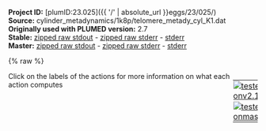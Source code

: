 **Project ID:** [plumID:23.025]({{ '/' | absolute_url }}eggs/23/025/)  
**Source:** cylinder_metadynamics/1k8p/telomere_metady_cyl_K1.dat  
**Originally used with PLUMED version:** 2.7  
**Stable:** [zipped raw stdout](telomere_metady_cyl_K1.dat.plumed.stdout.txt.zip) - [zipped raw stderr](telomere_metady_cyl_K1.dat.plumed.stderr.txt.zip) - [stderr](telomere_metady_cyl_K1.dat.plumed.stderr)  
**Master:** [zipped raw stdout](telomere_metady_cyl_K1.dat.plumed_master.stdout.txt.zip) - [zipped raw stderr](telomere_metady_cyl_K1.dat.plumed_master.stderr.txt.zip) - [stderr](telomere_metady_cyl_K1.dat.plumed_master.stderr)  

{% raw %}
<div style="width: 100%; float:left">
<div style="width: 90%; float:left" id="value_details_data/cylinder_metadynamics/1k8p/telomere_metady_cyl_K1.dat"> Click on the labels of the actions for more information on what each action computes </div>
<div style="width: 10%; float:left"><table><tr><td style="padding:1px"><a href="telomere_metady_cyl_K1.dat.plumed.stderr"><img src="https://img.shields.io/badge/v2.10-passing-green.svg" alt="tested onv2.10" /></a></td></tr><tr><td style="padding:1px"><a href="telomere_metady_cyl_K1.dat.plumed_master.stderr"><img src="https://img.shields.io/badge/master-passing-green.svg" alt="tested onmaster" /></a></td></tr></table></div></div>
<pre style="width=97%;">
<span class="plumedtooltip" style="color:green">UNITS<span class="right">This command sets the internal units for the code. <a href="https://www.plumed.org/doc-master/user-doc/html/_u_n_i_t_s.html" style="color:green">More details</a><i></i></span></span> <span class="plumedtooltip">LENGTH<span class="right">the units of lengths<i></i></span></span>=A <span style="color:blue" class="comment"># modify the default length unit (nm) to Angstrom</span>
<br/><span style="display:none;" id="data/cylinder_metadynamics/1k8p/telomere_metady_cyl_K1.dat">The UNITS action with label <b></b> calculates something</span><span class="plumedtooltip" style="color:green">WHOLEMOLECULES<span class="right">This action is used to rebuild molecules that can become split by the periodic boundary conditions. <a href="https://www.plumed.org/doc-master/user-doc/html/_w_h_o_l_e_m_o_l_e_c_u_l_e_s.html" style="color:green">More details</a><i></i></span></span> <span class="plumedtooltip">ENTITY0<span class="right">the atoms that make up a molecule that you wish to align<i></i></span></span>=1-1452,38456     <span style="color:blue" class="comment"># atoms of receptor and ligand</span>
<span class="plumedtooltip" style="color:green">FIT_TO_TEMPLATE<span class="right">This action is used to align a molecule to a template. <a href="https://www.plumed.org/doc-master/user-doc/html/_f_i_t__t_o__t_e_m_p_l_a_t_e.html" style="color:green">More details</a><i></i></span></span> <span class="plumedtooltip">REFERENCE<span class="right">a file in pdb format containing the reference structure and the atoms involved in the CV<i></i></span></span>=1k8p_tetradcore.pdb <span class="plumedtooltip">TYPE<span class="right"> the manner in which RMSD alignment is performed<i></i></span></span>=OPTIMAL <span style="color:blue" class="comment"># pdb with reference atoms to fit</span>

<br/><span style="color:blue" class="comment">#######################################3</span>
<span style="color:blue" class="comment"># Defining groups and binding site</span>
<b name="data/cylinder_metadynamics/1k8p/telomere_metady_cyl_K1.datKlig" onclick='showPath("data/cylinder_metadynamics/1k8p/telomere_metady_cyl_K1.dat","data/cylinder_metadynamics/1k8p/telomere_metady_cyl_K1.datKlig","data/cylinder_metadynamics/1k8p/telomere_metady_cyl_K1.datKlig","violet")'>Klig</b><span style="display:none;" id="data/cylinder_metadynamics/1k8p/telomere_metady_cyl_K1.datKlig">The GROUP action with label <b>Klig</b> calculates the following quantities:<table  align="center" frame="void" width="95%" cellpadding="5%"><tr><td width="5%"><b> Quantity </b>  </td><td width="5%"><b> Type </b>  </td><td><b> Description </b> </td></tr><tr><td width="5%">Klig</td><td width="5%"><font color="violet">atoms</font></td><td>indices of atoms specified in GROUP</td></tr></table></span>: <span class="plumedtooltip" style="color:green">GROUP<span class="right">Define a group of atoms so that a particular list of atoms can be referenced with a single label in definitions of CVs or virtual atoms. <a href="https://www.plumed.org/doc-master/user-doc/html/_g_r_o_u_p.html" style="color:green">More details</a><i></i></span></span> <span class="plumedtooltip">ATOMS<span class="right">the numerical indexes for the set of atoms in the group<i></i></span></span>=38456    <span style="color:blue" class="comment"># K bulk ion that will serve as ligand</span>
<b name="data/cylinder_metadynamics/1k8p/telomere_metady_cyl_K1.datK1" onclick='showPath("data/cylinder_metadynamics/1k8p/telomere_metady_cyl_K1.dat","data/cylinder_metadynamics/1k8p/telomere_metady_cyl_K1.datK1","data/cylinder_metadynamics/1k8p/telomere_metady_cyl_K1.datK1","violet")'>K1</b><span style="display:none;" id="data/cylinder_metadynamics/1k8p/telomere_metady_cyl_K1.datK1">The GROUP action with label <b>K1</b> calculates the following quantities:<table  align="center" frame="void" width="95%" cellpadding="5%"><tr><td width="5%"><b> Quantity </b>  </td><td width="5%"><b> Type </b>  </td><td><b> Description </b> </td></tr><tr><td width="5%">K1</td><td width="5%"><font color="violet">atoms</font></td><td>indices of atoms specified in GROUP</td></tr></table></span>: <span class="plumedtooltip" style="color:green">GROUP<span class="right">Define a group of atoms so that a particular list of atoms can be referenced with a single label in definitions of CVs or virtual atoms. <a href="https://www.plumed.org/doc-master/user-doc/html/_g_r_o_u_p.html" style="color:green">More details</a><i></i></span></span> <span class="plumedtooltip">ATOMS<span class="right">the numerical indexes for the set of atoms in the group<i></i></span></span>=1453       <span style="color:blue" class="comment"># K1 ion that will serve as binding site reference</span>
<b name="data/cylinder_metadynamics/1k8p/telomere_metady_cyl_K1.datK2" onclick='showPath("data/cylinder_metadynamics/1k8p/telomere_metady_cyl_K1.dat","data/cylinder_metadynamics/1k8p/telomere_metady_cyl_K1.datK2","data/cylinder_metadynamics/1k8p/telomere_metady_cyl_K1.datK2","violet")'>K2</b><span style="display:none;" id="data/cylinder_metadynamics/1k8p/telomere_metady_cyl_K1.datK2">The GROUP action with label <b>K2</b> calculates the following quantities:<table  align="center" frame="void" width="95%" cellpadding="5%"><tr><td width="5%"><b> Quantity </b>  </td><td width="5%"><b> Type </b>  </td><td><b> Description </b> </td></tr><tr><td width="5%">K2</td><td width="5%"><font color="violet">atoms</font></td><td>indices of atoms specified in GROUP</td></tr></table></span>: <span class="plumedtooltip" style="color:green">GROUP<span class="right">Define a group of atoms so that a particular list of atoms can be referenced with a single label in definitions of CVs or virtual atoms. <a href="https://www.plumed.org/doc-master/user-doc/html/_g_r_o_u_p.html" style="color:green">More details</a><i></i></span></span> <span class="plumedtooltip">ATOMS<span class="right">the numerical indexes for the set of atoms in the group<i></i></span></span>=1455       <span style="color:blue" class="comment"># K2 ion that will serve as binding site reference</span>
<br/><b name="data/cylinder_metadynamics/1k8p/telomere_metady_cyl_K1.dattetrad1" onclick='showPath("data/cylinder_metadynamics/1k8p/telomere_metady_cyl_K1.dat","data/cylinder_metadynamics/1k8p/telomere_metady_cyl_K1.dattetrad1","data/cylinder_metadynamics/1k8p/telomere_metady_cyl_K1.dattetrad1","violet")'>tetrad1</b><span style="display:none;" id="data/cylinder_metadynamics/1k8p/telomere_metady_cyl_K1.dattetrad1">The GROUP action with label <b>tetrad1</b> calculates the following quantities:<table  align="center" frame="void" width="95%" cellpadding="5%"><tr><td width="5%"><b> Quantity </b>  </td><td width="5%"><b> Type </b>  </td><td><b> Description </b> </td></tr><tr><td width="5%">tetrad1</td><td width="5%"><font color="violet">atoms</font></td><td>indices of atoms specified in GROUP</td></tr></table></span>: <span class="plumedtooltip" style="color:green">GROUP<span class="right">Define a group of atoms so that a particular list of atoms can be referenced with a single label in definitions of CVs or virtual atoms. <a href="https://www.plumed.org/doc-master/user-doc/html/_g_r_o_u_p.html" style="color:green">More details</a><i></i></span></span> <span class="plumedtooltip">ATOMS<span class="right">the numerical indexes for the set of atoms in the group<i></i></span></span>=128-155,491-518,854-881,1217-1244    <span style="color:blue" class="comment"># GUA base atoms</span>
<b name="data/cylinder_metadynamics/1k8p/telomere_metady_cyl_K1.dattetrad2" onclick='showPath("data/cylinder_metadynamics/1k8p/telomere_metady_cyl_K1.dat","data/cylinder_metadynamics/1k8p/telomere_metady_cyl_K1.dattetrad2","data/cylinder_metadynamics/1k8p/telomere_metady_cyl_K1.dattetrad2","violet")'>tetrad2</b><span style="display:none;" id="data/cylinder_metadynamics/1k8p/telomere_metady_cyl_K1.dattetrad2">The GROUP action with label <b>tetrad2</b> calculates the following quantities:<table  align="center" frame="void" width="95%" cellpadding="5%"><tr><td width="5%"><b> Quantity </b>  </td><td width="5%"><b> Type </b>  </td><td><b> Description </b> </td></tr><tr><td width="5%">tetrad2</td><td width="5%"><font color="violet">atoms</font></td><td>indices of atoms specified in GROUP</td></tr></table></span>: <span class="plumedtooltip" style="color:green">GROUP<span class="right">Define a group of atoms so that a particular list of atoms can be referenced with a single label in definitions of CVs or virtual atoms. <a href="https://www.plumed.org/doc-master/user-doc/html/_g_r_o_u_p.html" style="color:green">More details</a><i></i></span></span> <span class="plumedtooltip">ATOMS<span class="right">the numerical indexes for the set of atoms in the group<i></i></span></span>=190-217,553-580,916-943,1279-1306    <span style="color:blue" class="comment"># GUA base atoms</span>
<b name="data/cylinder_metadynamics/1k8p/telomere_metady_cyl_K1.dattetrad3" onclick='showPath("data/cylinder_metadynamics/1k8p/telomere_metady_cyl_K1.dat","data/cylinder_metadynamics/1k8p/telomere_metady_cyl_K1.dattetrad3","data/cylinder_metadynamics/1k8p/telomere_metady_cyl_K1.dattetrad3","violet")'>tetrad3</b><span style="display:none;" id="data/cylinder_metadynamics/1k8p/telomere_metady_cyl_K1.dattetrad3">The GROUP action with label <b>tetrad3</b> calculates the following quantities:<table  align="center" frame="void" width="95%" cellpadding="5%"><tr><td width="5%"><b> Quantity </b>  </td><td width="5%"><b> Type </b>  </td><td><b> Description </b> </td></tr><tr><td width="5%">tetrad3</td><td width="5%"><font color="violet">atoms</font></td><td>indices of atoms specified in GROUP</td></tr></table></span>: <span class="plumedtooltip" style="color:green">GROUP<span class="right">Define a group of atoms so that a particular list of atoms can be referenced with a single label in definitions of CVs or virtual atoms. <a href="https://www.plumed.org/doc-master/user-doc/html/_g_r_o_u_p.html" style="color:green">More details</a><i></i></span></span> <span class="plumedtooltip">ATOMS<span class="right">the numerical indexes for the set of atoms in the group<i></i></span></span>=252-279,615-642,978-1005,1341-1368   <span style="color:blue" class="comment"># GUA base atoms</span>
<br/><b name="data/cylinder_metadynamics/1k8p/telomere_metady_cyl_K1.datsite1" onclick='showPath("data/cylinder_metadynamics/1k8p/telomere_metady_cyl_K1.dat","data/cylinder_metadynamics/1k8p/telomere_metady_cyl_K1.datsite1","data/cylinder_metadynamics/1k8p/telomere_metady_cyl_K1.datsite1","violet")'>site1</b><span style="display:none;" id="data/cylinder_metadynamics/1k8p/telomere_metady_cyl_K1.datsite1">The COM action with label <b>site1</b> calculates the following quantities:<table  align="center" frame="void" width="95%" cellpadding="5%"><tr><td width="5%"><b> Quantity </b>  </td><td width="5%"><b> Type </b>  </td><td><b> Description </b> </td></tr><tr><td width="5%">site1</td><td width="5%"><font color="violet">atoms</font></td><td>virtual atom calculated by COM action</td></tr></table></span>: <span class="plumedtooltip" style="color:green">COM<span class="right">Calculate the center of mass for a group of atoms. <a href="https://www.plumed.org/doc-master/user-doc/html/_c_o_m.html" style="color:green">More details</a><i></i></span></span> <span class="plumedtooltip">ATOMS<span class="right">the list of atoms which are involved the virtual atom's definition<i></i></span></span>=<b name="data/cylinder_metadynamics/1k8p/telomere_metady_cyl_K1.dattetrad3">tetrad3</b>,<b name="data/cylinder_metadynamics/1k8p/telomere_metady_cyl_K1.dattetrad2">tetrad2</b>        <span style="color:blue" class="comment"># region of K1 ion that will serve as binding site reference</span>
<b name="data/cylinder_metadynamics/1k8p/telomere_metady_cyl_K1.datsite2" onclick='showPath("data/cylinder_metadynamics/1k8p/telomere_metady_cyl_K1.dat","data/cylinder_metadynamics/1k8p/telomere_metady_cyl_K1.datsite2","data/cylinder_metadynamics/1k8p/telomere_metady_cyl_K1.datsite2","violet")'>site2</b><span style="display:none;" id="data/cylinder_metadynamics/1k8p/telomere_metady_cyl_K1.datsite2">The COM action with label <b>site2</b> calculates the following quantities:<table  align="center" frame="void" width="95%" cellpadding="5%"><tr><td width="5%"><b> Quantity </b>  </td><td width="5%"><b> Type </b>  </td><td><b> Description </b> </td></tr><tr><td width="5%">site2</td><td width="5%"><font color="violet">atoms</font></td><td>virtual atom calculated by COM action</td></tr></table></span>: <span class="plumedtooltip" style="color:green">COM<span class="right">Calculate the center of mass for a group of atoms. <a href="https://www.plumed.org/doc-master/user-doc/html/_c_o_m.html" style="color:green">More details</a><i></i></span></span> <span class="plumedtooltip">ATOMS<span class="right">the list of atoms which are involved the virtual atom's definition<i></i></span></span>=<b name="data/cylinder_metadynamics/1k8p/telomere_metady_cyl_K1.dattetrad1">tetrad1</b>,<b name="data/cylinder_metadynamics/1k8p/telomere_metady_cyl_K1.dattetrad2">tetrad2</b>        <span style="color:blue" class="comment"># region of K2 ion that will serve as binding site reference</span>
<br/><b name="data/cylinder_metadynamics/1k8p/telomere_metady_cyl_K1.datKBULK" onclick='showPath("data/cylinder_metadynamics/1k8p/telomere_metady_cyl_K1.dat","data/cylinder_metadynamics/1k8p/telomere_metady_cyl_K1.datKBULK","data/cylinder_metadynamics/1k8p/telomere_metady_cyl_K1.datKBULK","violet")'>KBULK</b><span style="display:none;" id="data/cylinder_metadynamics/1k8p/telomere_metady_cyl_K1.datKBULK">The GROUP action with label <b>KBULK</b> calculates the following quantities:<table  align="center" frame="void" width="95%" cellpadding="5%"><tr><td width="5%"><b> Quantity </b>  </td><td width="5%"><b> Type </b>  </td><td><b> Description </b> </td></tr><tr><td width="5%">KBULK</td><td width="5%"><font color="violet">atoms</font></td><td>indices of atoms specified in GROUP</td></tr></table></span>: <span class="plumedtooltip" style="color:green">GROUP<span class="right">Define a group of atoms so that a particular list of atoms can be referenced with a single label in definitions of CVs or virtual atoms. <a href="https://www.plumed.org/doc-master/user-doc/html/_g_r_o_u_p.html" style="color:green">More details</a><i></i></span></span> <span class="plumedtooltip">ATOMS<span class="right">the numerical indexes for the set of atoms in the group<i></i></span></span>=38392,38394,38396,38398,38400,38402,38404,38406,38408,38410,38412,38414,38416,38418,38420,38422,38424,38426,38428,38430,38432,38434,38436,38438,38440,38442,38444,38446,38448,38450,38452,38454,38458,38460,38462,38464,38466,38468,38470,38472 <span style="color:blue" class="comment"># not Klig</span>
<br/><b name="data/cylinder_metadynamics/1k8p/telomere_metady_cyl_K1.datcheck_site1" onclick='showPath("data/cylinder_metadynamics/1k8p/telomere_metady_cyl_K1.dat","data/cylinder_metadynamics/1k8p/telomere_metady_cyl_K1.datcheck_site1","data/cylinder_metadynamics/1k8p/telomere_metady_cyl_K1.datcheck_site1","black")'>check_site1</b><span style="display:none;" id="data/cylinder_metadynamics/1k8p/telomere_metady_cyl_K1.datcheck_site1">The DISTANCE action with label <b>check_site1</b> calculates the following quantities:<table  align="center" frame="void" width="95%" cellpadding="5%"><tr><td width="5%"><b> Quantity </b>  </td><td width="5%"><b> Type </b>  </td><td><b> Description </b> </td></tr><tr><td width="5%">check_site1</td><td width="5%"><font color="black">scalar</font></td><td>the DISTANCE between this pair of atoms</td></tr></table></span>: <span class="plumedtooltip" style="color:green">DISTANCE<span class="right">Calculate the distance between a pair of atoms. <a href="https://www.plumed.org/doc-master/user-doc/html/_d_i_s_t_a_n_c_e.html" style="color:green">More details</a><i></i></span></span> <span class="plumedtooltip">ATOMS<span class="right">the pair of atom that we are calculating the distance between<i></i></span></span>=<b name="data/cylinder_metadynamics/1k8p/telomere_metady_cyl_K1.datK1">K1</b>,<b name="data/cylinder_metadynamics/1k8p/telomere_metady_cyl_K1.datsite1">site1</b>
<b name="data/cylinder_metadynamics/1k8p/telomere_metady_cyl_K1.datcheck_site2" onclick='showPath("data/cylinder_metadynamics/1k8p/telomere_metady_cyl_K1.dat","data/cylinder_metadynamics/1k8p/telomere_metady_cyl_K1.datcheck_site2","data/cylinder_metadynamics/1k8p/telomere_metady_cyl_K1.datcheck_site2","black")'>check_site2</b><span style="display:none;" id="data/cylinder_metadynamics/1k8p/telomere_metady_cyl_K1.datcheck_site2">The DISTANCE action with label <b>check_site2</b> calculates the following quantities:<table  align="center" frame="void" width="95%" cellpadding="5%"><tr><td width="5%"><b> Quantity </b>  </td><td width="5%"><b> Type </b>  </td><td><b> Description </b> </td></tr><tr><td width="5%">check_site2</td><td width="5%"><font color="black">scalar</font></td><td>the DISTANCE between this pair of atoms</td></tr></table></span>: <span class="plumedtooltip" style="color:green">DISTANCE<span class="right">Calculate the distance between a pair of atoms. <a href="https://www.plumed.org/doc-master/user-doc/html/_d_i_s_t_a_n_c_e.html" style="color:green">More details</a><i></i></span></span> <span class="plumedtooltip">ATOMS<span class="right">the pair of atom that we are calculating the distance between<i></i></span></span>=<b name="data/cylinder_metadynamics/1k8p/telomere_metady_cyl_K1.datK2">K2</b>,<b name="data/cylinder_metadynamics/1k8p/telomere_metady_cyl_K1.datsite2">site2</b>

<span class="plumedtooltip" style="color:green">WRAPAROUND<span class="right">Rebuild periodic boundary conditions around chosen atoms. <a href="https://www.plumed.org/doc-master/user-doc/html/_w_r_a_p_a_r_o_u_n_d.html" style="color:green">More details</a><i></i></span></span> <span class="plumedtooltip">ATOMS<span class="right">wrapped atoms<i></i></span></span>=<b name="data/cylinder_metadynamics/1k8p/telomere_metady_cyl_K1.datKlig">Klig</b> <span class="plumedtooltip">AROUND<span class="right">reference atoms<i></i></span></span>=<b name="data/cylinder_metadynamics/1k8p/telomere_metady_cyl_K1.dattetrad1">tetrad1</b>,<b name="data/cylinder_metadynamics/1k8p/telomere_metady_cyl_K1.dattetrad2">tetrad2</b>,<b name="data/cylinder_metadynamics/1k8p/telomere_metady_cyl_K1.dattetrad3">tetrad3</b>

<span style="color:blue" class="comment">#######################################</span>
<span style="color:blue" class="comment"># Creating KBULK binding restraints to K1 and K2</span>
<span style="color:blue" class="comment"># to prevent ion binding competition</span>
<br/><span id="data/cylinder_metadynamics/1k8p/telomere_metady_cyl_K1.datmindist1_short"><b name="data/cylinder_metadynamics/1k8p/telomere_metady_cyl_K1.datmindist1" onclick='showPath("data/cylinder_metadynamics/1k8p/telomere_metady_cyl_K1.dat","data/cylinder_metadynamics/1k8p/telomere_metady_cyl_K1.datmindist1","data/cylinder_metadynamics/1k8p/telomere_metady_cyl_K1.datmindist1_shortcut","blue")'>mindist1</b><span style="display:none;" id="data/cylinder_metadynamics/1k8p/telomere_metady_cyl_K1.datmindist1_shortcut">The DISTANCES action with label <b>mindist1</b> calculates the following quantities:<table  align="center" frame="void" width="95%" cellpadding="5%"><tr><td width="5%"><b> Quantity </b>  </td><td width="5%"><b> Type </b>  </td><td><b> Description </b> </td></tr><tr><td width="5%">mindist1</td><td width="5%"><font color="blue">vector</font></td><td>the DISTANCES between the each pair of atoms that were specified</td></tr><tr><td width="5%">mindist1_lowest</td><td width="5%"><font color="black">scalar</font></td><td>the smallest of the colvars</td></tr></table></span>: <span class="plumedtooltip" style="color:green">DISTANCES<span class="right">Calculate the distances between multiple piars of atoms This action is <a class="toggler" href='javascript:;' onclick='toggleDisplay("data/cylinder_metadynamics/1k8p/telomere_metady_cyl_K1.datmindist1");'>a shortcut</a>. <a href="https://www.plumed.org/doc-master/user-doc/html/_d_i_s_t_a_n_c_e_s.html">More details</a><i></i></span></span> <span class="plumedtooltip">GROUPA<span class="right">Calculate the distances between all the atoms in GROUPA and all the atoms in GROUPB<i></i></span></span>=<b name="data/cylinder_metadynamics/1k8p/telomere_metady_cyl_K1.datK1">K1</b> <span class="plumedtooltip">GROUPB<span class="right">Calculate the distances between all the atoms in GROUPA and all the atoms in GROUPB<i></i></span></span>=<b name="data/cylinder_metadynamics/1k8p/telomere_metady_cyl_K1.datKBULK">KBULK</b> <span class="plumedtooltip">LOWEST<span class="right"> this flag allows you to recover the lowest of these variables<i></i></span></span>
</span><span id="data/cylinder_metadynamics/1k8p/telomere_metady_cyl_K1.datmindist1_long" style="display:none;"><span style="color:blue" class="comment"># PLUMED interprets the command:
</span><span class="toggler" style="color:red" onclick='toggleDisplay("data/cylinder_metadynamics/1k8p/telomere_metady_cyl_K1.datmindist1")'># mindist1: DISTANCES GROUPA=K1 GROUPB=KBULK LOWEST</span>
<span style="color:blue" class="comment"># as follows (Click the red comment above to revert to the short version of the input):</span>
<b name="data/cylinder_metadynamics/1k8p/telomere_metady_cyl_K1.datmindist1" onclick='showPath("data/cylinder_metadynamics/1k8p/telomere_metady_cyl_K1.dat","data/cylinder_metadynamics/1k8p/telomere_metady_cyl_K1.datmindist1","data/cylinder_metadynamics/1k8p/telomere_metady_cyl_K1.datmindist1","blue")'>mindist1</b><span style="display:none;" id="data/cylinder_metadynamics/1k8p/telomere_metady_cyl_K1.datmindist1">The DISTANCE action with label <b>mindist1</b> calculates the following quantities:<table  align="center" frame="void" width="95%" cellpadding="5%"><tr><td width="5%"><b> Quantity </b>  </td><td width="5%"><b> Type </b>  </td><td><b> Description </b> </td></tr><tr><td width="5%">mindist1</td><td width="5%"><font color="blue">vector</font></td><td>the DISTANCE for each set of specified atoms</td></tr></table></span>: <span class="plumedtooltip" style="color:green">DISTANCE<span class="right">Calculate the distance between a pair of atoms. <a href="https://www.plumed.org/doc-master/user-doc/html/_d_i_s_t_a_n_c_e.html" style="color:green">More details</a><i></i></span></span> <span class="plumedtooltip">ATOMS1<span class="right">the pair of atom that we are calculating the distance between<i></i></span></span>=1453,38392 <span class="plumedtooltip">ATOMS2<span class="right">the pair of atom that we are calculating the distance between<i></i></span></span>=1453,38394 <span class="plumedtooltip">ATOMS3<span class="right">the pair of atom that we are calculating the distance between<i></i></span></span>=1453,38396 <span class="plumedtooltip">ATOMS4<span class="right">the pair of atom that we are calculating the distance between<i></i></span></span>=1453,38398 <span class="plumedtooltip">ATOMS5<span class="right">the pair of atom that we are calculating the distance between<i></i></span></span>=1453,38400     <span style="color:blue" class="comment"># Action input conctinues with 35 further ATOMSn keywords, </span>
<b name="data/cylinder_metadynamics/1k8p/telomere_metady_cyl_K1.datmindist1_lowest" onclick='showPath("data/cylinder_metadynamics/1k8p/telomere_metady_cyl_K1.dat","data/cylinder_metadynamics/1k8p/telomere_metady_cyl_K1.datmindist1_lowest","data/cylinder_metadynamics/1k8p/telomere_metady_cyl_K1.datmindist1_lowest","black")'>mindist1_lowest</b><span style="display:none;" id="data/cylinder_metadynamics/1k8p/telomere_metady_cyl_K1.datmindist1_lowest">The LOWEST action with label <b>mindist1_lowest</b> calculates the following quantities:<table  align="center" frame="void" width="95%" cellpadding="5%"><tr><td width="5%"><b> Quantity </b>  </td><td width="5%"><b> Type </b>  </td><td><b> Description </b> </td></tr><tr><td width="5%">mindist1_lowest</td><td width="5%"><font color="black">scalar</font></td><td>the smallest element in the input vector if one vector specified.  If multiple vectors of the same size specified the largest elements of these vector computed elementwise.</td></tr></table></span>: <span class="plumedtooltip" style="color:green">LOWEST<span class="right">This function can be used to find the lowest colvar by magnitude in a set. <a href="https://www.plumed.org/doc-master/user-doc/html/_l_o_w_e_s_t.html" style="color:green">More details</a><i></i></span></span> <span class="plumedtooltip">ARG<span class="right">the values input to this function<i></i></span></span>=<b name="data/cylinder_metadynamics/1k8p/telomere_metady_cyl_K1.datmindist1">mindist1</b>
<span style="color:blue"># --- End of included input --- </span></span><b name="data/cylinder_metadynamics/1k8p/telomere_metady_cyl_K1.datrepulsivewall1" onclick='showPath("data/cylinder_metadynamics/1k8p/telomere_metady_cyl_K1.dat","data/cylinder_metadynamics/1k8p/telomere_metady_cyl_K1.datrepulsivewall1","data/cylinder_metadynamics/1k8p/telomere_metady_cyl_K1.datrepulsivewall1","black")'>repulsivewall1</b><span style="display:none;" id="data/cylinder_metadynamics/1k8p/telomere_metady_cyl_K1.datrepulsivewall1">The LOWER_WALLS action with label <b>repulsivewall1</b> calculates the following quantities:<table  align="center" frame="void" width="95%" cellpadding="5%"><tr><td width="5%"><b> Quantity </b>  </td><td width="5%"><b> Type </b>  </td><td><b> Description </b> </td></tr><tr><td width="5%">repulsivewall1.bias</td><td width="5%"><font color="black">scalar</font></td><td>the instantaneous value of the bias potential</td></tr><tr><td width="5%">repulsivewall1.force2</td><td width="5%"><font color="black">scalar</font></td><td>the instantaneous value of the squared force due to this bias potential</td></tr></table></span>: <span class="plumedtooltip" style="color:green">LOWER_WALLS<span class="right">Defines a wall for the value of one or more collective variables, <a href="https://www.plumed.org/doc-master/user-doc/html/_l_o_w_e_r__w_a_l_l_s.html" style="color:green">More details</a><i></i></span></span> <span class="plumedtooltip">ARG<span class="right">the arguments on which the bias is acting<i></i></span></span>=<b name="data/cylinder_metadynamics/1k8p/telomere_metady_cyl_K1.datmindist1">mindist1.lowest</b> <span class="plumedtooltip">AT<span class="right">the positions of the wall<i></i></span></span>=6.0 <span class="plumedtooltip">KAPPA<span class="right">the force constant for the wall<i></i></span></span>=2000.0 <span class="plumedtooltip">EXP<span class="right"> the powers for the walls<i></i></span></span>=2 <span class="plumedtooltip">EPS<span class="right"> the values for s_i in the expression for a wall<i></i></span></span>=1 <span class="plumedtooltip">OFFSET<span class="right"> the offset for the start of the wall<i></i></span></span>=0

<span id="data/cylinder_metadynamics/1k8p/telomere_metady_cyl_K1.datmindist2_short"><b name="data/cylinder_metadynamics/1k8p/telomere_metady_cyl_K1.datmindist2" onclick='showPath("data/cylinder_metadynamics/1k8p/telomere_metady_cyl_K1.dat","data/cylinder_metadynamics/1k8p/telomere_metady_cyl_K1.datmindist2","data/cylinder_metadynamics/1k8p/telomere_metady_cyl_K1.datmindist2_shortcut","blue")'>mindist2</b><span style="display:none;" id="data/cylinder_metadynamics/1k8p/telomere_metady_cyl_K1.datmindist2_shortcut">The DISTANCES action with label <b>mindist2</b> calculates the following quantities:<table  align="center" frame="void" width="95%" cellpadding="5%"><tr><td width="5%"><b> Quantity </b>  </td><td width="5%"><b> Type </b>  </td><td><b> Description </b> </td></tr><tr><td width="5%">mindist2</td><td width="5%"><font color="blue">vector</font></td><td>the DISTANCES between the each pair of atoms that were specified</td></tr><tr><td width="5%">mindist2_lowest</td><td width="5%"><font color="black">scalar</font></td><td>the smallest of the colvars</td></tr></table></span>: <span class="plumedtooltip" style="color:green">DISTANCES<span class="right">Calculate the distances between multiple piars of atoms This action is <a class="toggler" href='javascript:;' onclick='toggleDisplay("data/cylinder_metadynamics/1k8p/telomere_metady_cyl_K1.datmindist2");'>a shortcut</a>. <a href="https://www.plumed.org/doc-master/user-doc/html/_d_i_s_t_a_n_c_e_s.html">More details</a><i></i></span></span> <span class="plumedtooltip">GROUPA<span class="right">Calculate the distances between all the atoms in GROUPA and all the atoms in GROUPB<i></i></span></span>=<b name="data/cylinder_metadynamics/1k8p/telomere_metady_cyl_K1.datK2">K2</b> <span class="plumedtooltip">GROUPB<span class="right">Calculate the distances between all the atoms in GROUPA and all the atoms in GROUPB<i></i></span></span>=<b name="data/cylinder_metadynamics/1k8p/telomere_metady_cyl_K1.datKBULK">KBULK</b> <span class="plumedtooltip">LOWEST<span class="right"> this flag allows you to recover the lowest of these variables<i></i></span></span>
</span><span id="data/cylinder_metadynamics/1k8p/telomere_metady_cyl_K1.datmindist2_long" style="display:none;"><span style="color:blue" class="comment"># PLUMED interprets the command:
</span><span class="toggler" style="color:red" onclick='toggleDisplay("data/cylinder_metadynamics/1k8p/telomere_metady_cyl_K1.datmindist2")'># mindist2: DISTANCES GROUPA=K2 GROUPB=KBULK LOWEST</span>
<span style="color:blue" class="comment"># as follows (Click the red comment above to revert to the short version of the input):</span>
<b name="data/cylinder_metadynamics/1k8p/telomere_metady_cyl_K1.datmindist2" onclick='showPath("data/cylinder_metadynamics/1k8p/telomere_metady_cyl_K1.dat","data/cylinder_metadynamics/1k8p/telomere_metady_cyl_K1.datmindist2","data/cylinder_metadynamics/1k8p/telomere_metady_cyl_K1.datmindist2","blue")'>mindist2</b><span style="display:none;" id="data/cylinder_metadynamics/1k8p/telomere_metady_cyl_K1.datmindist2">The DISTANCE action with label <b>mindist2</b> calculates the following quantities:<table  align="center" frame="void" width="95%" cellpadding="5%"><tr><td width="5%"><b> Quantity </b>  </td><td width="5%"><b> Type </b>  </td><td><b> Description </b> </td></tr><tr><td width="5%">mindist2</td><td width="5%"><font color="blue">vector</font></td><td>the DISTANCE for each set of specified atoms</td></tr></table></span>: <span class="plumedtooltip" style="color:green">DISTANCE<span class="right">Calculate the distance between a pair of atoms. <a href="https://www.plumed.org/doc-master/user-doc/html/_d_i_s_t_a_n_c_e.html" style="color:green">More details</a><i></i></span></span> <span class="plumedtooltip">ATOMS1<span class="right">the pair of atom that we are calculating the distance between<i></i></span></span>=1455,38392 <span class="plumedtooltip">ATOMS2<span class="right">the pair of atom that we are calculating the distance between<i></i></span></span>=1455,38394 <span class="plumedtooltip">ATOMS3<span class="right">the pair of atom that we are calculating the distance between<i></i></span></span>=1455,38396 <span class="plumedtooltip">ATOMS4<span class="right">the pair of atom that we are calculating the distance between<i></i></span></span>=1455,38398 <span class="plumedtooltip">ATOMS5<span class="right">the pair of atom that we are calculating the distance between<i></i></span></span>=1455,38400     <span style="color:blue" class="comment"># Action input conctinues with 35 further ATOMSn keywords, </span>
<b name="data/cylinder_metadynamics/1k8p/telomere_metady_cyl_K1.datmindist2_lowest" onclick='showPath("data/cylinder_metadynamics/1k8p/telomere_metady_cyl_K1.dat","data/cylinder_metadynamics/1k8p/telomere_metady_cyl_K1.datmindist2_lowest","data/cylinder_metadynamics/1k8p/telomere_metady_cyl_K1.datmindist2_lowest","black")'>mindist2_lowest</b><span style="display:none;" id="data/cylinder_metadynamics/1k8p/telomere_metady_cyl_K1.datmindist2_lowest">The LOWEST action with label <b>mindist2_lowest</b> calculates the following quantities:<table  align="center" frame="void" width="95%" cellpadding="5%"><tr><td width="5%"><b> Quantity </b>  </td><td width="5%"><b> Type </b>  </td><td><b> Description </b> </td></tr><tr><td width="5%">mindist2_lowest</td><td width="5%"><font color="black">scalar</font></td><td>the smallest element in the input vector if one vector specified.  If multiple vectors of the same size specified the largest elements of these vector computed elementwise.</td></tr></table></span>: <span class="plumedtooltip" style="color:green">LOWEST<span class="right">This function can be used to find the lowest colvar by magnitude in a set. <a href="https://www.plumed.org/doc-master/user-doc/html/_l_o_w_e_s_t.html" style="color:green">More details</a><i></i></span></span> <span class="plumedtooltip">ARG<span class="right">the values input to this function<i></i></span></span>=<b name="data/cylinder_metadynamics/1k8p/telomere_metady_cyl_K1.datmindist2">mindist2</b>
<span style="color:blue"># --- End of included input --- </span></span><b name="data/cylinder_metadynamics/1k8p/telomere_metady_cyl_K1.datrepulsivewall2" onclick='showPath("data/cylinder_metadynamics/1k8p/telomere_metady_cyl_K1.dat","data/cylinder_metadynamics/1k8p/telomere_metady_cyl_K1.datrepulsivewall2","data/cylinder_metadynamics/1k8p/telomere_metady_cyl_K1.datrepulsivewall2","black")'>repulsivewall2</b><span style="display:none;" id="data/cylinder_metadynamics/1k8p/telomere_metady_cyl_K1.datrepulsivewall2">The LOWER_WALLS action with label <b>repulsivewall2</b> calculates the following quantities:<table  align="center" frame="void" width="95%" cellpadding="5%"><tr><td width="5%"><b> Quantity </b>  </td><td width="5%"><b> Type </b>  </td><td><b> Description </b> </td></tr><tr><td width="5%">repulsivewall2.bias</td><td width="5%"><font color="black">scalar</font></td><td>the instantaneous value of the bias potential</td></tr><tr><td width="5%">repulsivewall2.force2</td><td width="5%"><font color="black">scalar</font></td><td>the instantaneous value of the squared force due to this bias potential</td></tr></table></span>: <span class="plumedtooltip" style="color:green">LOWER_WALLS<span class="right">Defines a wall for the value of one or more collective variables, <a href="https://www.plumed.org/doc-master/user-doc/html/_l_o_w_e_r__w_a_l_l_s.html" style="color:green">More details</a><i></i></span></span> <span class="plumedtooltip">ARG<span class="right">the arguments on which the bias is acting<i></i></span></span>=<b name="data/cylinder_metadynamics/1k8p/telomere_metady_cyl_K1.datmindist2">mindist2.lowest</b> <span class="plumedtooltip">AT<span class="right">the positions of the wall<i></i></span></span>=6.0 <span class="plumedtooltip">KAPPA<span class="right">the force constant for the wall<i></i></span></span>=2000.0 <span class="plumedtooltip">EXP<span class="right"> the powers for the walls<i></i></span></span>=2 <span class="plumedtooltip">EPS<span class="right"> the values for s_i in the expression for a wall<i></i></span></span>=1 <span class="plumedtooltip">OFFSET<span class="right"> the offset for the start of the wall<i></i></span></span>=0

<span style="color:blue" class="comment">#######################################</span>
<span style="color:blue" class="comment"># Build the cylinder using site1 and Klig coordinates</span>
<br/><b name="data/cylinder_metadynamics/1k8p/telomere_metady_cyl_K1.datKlig_coord" onclick='showPath("data/cylinder_metadynamics/1k8p/telomere_metady_cyl_K1.dat","data/cylinder_metadynamics/1k8p/telomere_metady_cyl_K1.datKlig_coord","data/cylinder_metadynamics/1k8p/telomere_metady_cyl_K1.datKlig_coord","black")'>Klig_coord</b><span style="display:none;" id="data/cylinder_metadynamics/1k8p/telomere_metady_cyl_K1.datKlig_coord">The POSITION action with label <b>Klig_coord</b> calculates the following quantities:<table  align="center" frame="void" width="95%" cellpadding="5%"><tr><td width="5%"><b> Quantity </b>  </td><td width="5%"><b> Type </b>  </td><td><b> Description </b> </td></tr><tr><td width="5%">Klig_coord.x</td><td width="5%"><font color="black">scalar</font></td><td>the x-component of the atom position</td></tr><tr><td width="5%">Klig_coord.y</td><td width="5%"><font color="black">scalar</font></td><td>the y-component of the atom position</td></tr><tr><td width="5%">Klig_coord.z</td><td width="5%"><font color="black">scalar</font></td><td>the z-component of the atom position</td></tr></table></span>: <span class="plumedtooltip" style="color:green">POSITION<span class="right">Calculate the components of the position of an atom. <a href="https://www.plumed.org/doc-master/user-doc/html/_p_o_s_i_t_i_o_n.html" style="color:green">More details</a><i></i></span></span> <span class="plumedtooltip">ATOM<span class="right">the atom number<i></i></span></span>=<b name="data/cylinder_metadynamics/1k8p/telomere_metady_cyl_K1.datKlig">Klig</b> <span class="plumedtooltip">NOPBC<span class="right"> ignore the periodic boundary conditions when calculating distances<i></i></span></span>
<b name="data/cylinder_metadynamics/1k8p/telomere_metady_cyl_K1.datsite1_coord" onclick='showPath("data/cylinder_metadynamics/1k8p/telomere_metady_cyl_K1.dat","data/cylinder_metadynamics/1k8p/telomere_metady_cyl_K1.datsite1_coord","data/cylinder_metadynamics/1k8p/telomere_metady_cyl_K1.datsite1_coord","black")'>site1_coord</b><span style="display:none;" id="data/cylinder_metadynamics/1k8p/telomere_metady_cyl_K1.datsite1_coord">The POSITION action with label <b>site1_coord</b> calculates the following quantities:<table  align="center" frame="void" width="95%" cellpadding="5%"><tr><td width="5%"><b> Quantity </b>  </td><td width="5%"><b> Type </b>  </td><td><b> Description </b> </td></tr><tr><td width="5%">site1_coord.x</td><td width="5%"><font color="black">scalar</font></td><td>the x-component of the atom position</td></tr><tr><td width="5%">site1_coord.y</td><td width="5%"><font color="black">scalar</font></td><td>the y-component of the atom position</td></tr><tr><td width="5%">site1_coord.z</td><td width="5%"><font color="black">scalar</font></td><td>the z-component of the atom position</td></tr></table></span>: <span class="plumedtooltip" style="color:green">POSITION<span class="right">Calculate the components of the position of an atom. <a href="https://www.plumed.org/doc-master/user-doc/html/_p_o_s_i_t_i_o_n.html" style="color:green">More details</a><i></i></span></span> <span class="plumedtooltip">ATOM<span class="right">the atom number<i></i></span></span>=<b name="data/cylinder_metadynamics/1k8p/telomere_metady_cyl_K1.datsite1">site1</b> <span class="plumedtooltip">NOPBC<span class="right"> ignore the periodic boundary conditions when calculating distances<i></i></span></span>
<br/><span style="color:blue" class="comment"># calculating the distance from site1 to Klig</span>
<b name="data/cylinder_metadynamics/1k8p/telomere_metady_cyl_K1.datd1" onclick='showPath("data/cylinder_metadynamics/1k8p/telomere_metady_cyl_K1.dat","data/cylinder_metadynamics/1k8p/telomere_metady_cyl_K1.datd1","data/cylinder_metadynamics/1k8p/telomere_metady_cyl_K1.datd1","black")'>d1</b><span style="display:none;" id="data/cylinder_metadynamics/1k8p/telomere_metady_cyl_K1.datd1">The DISTANCE action with label <b>d1</b> calculates the following quantities:<table  align="center" frame="void" width="95%" cellpadding="5%"><tr><td width="5%"><b> Quantity </b>  </td><td width="5%"><b> Type </b>  </td><td><b> Description </b> </td></tr><tr><td width="5%">d1.x</td><td width="5%"><font color="black">scalar</font></td><td>the x-component of the vector connecting the two atoms</td></tr><tr><td width="5%">d1.y</td><td width="5%"><font color="black">scalar</font></td><td>the y-component of the vector connecting the two atoms</td></tr><tr><td width="5%">d1.z</td><td width="5%"><font color="black">scalar</font></td><td>the z-component of the vector connecting the two atoms</td></tr></table></span>: <span class="plumedtooltip" style="color:green">DISTANCE<span class="right">Calculate the distance between a pair of atoms. <a href="https://www.plumed.org/doc-master/user-doc/html/_d_i_s_t_a_n_c_e.html" style="color:green">More details</a><i></i></span></span> <span class="plumedtooltip">ATOMS<span class="right">the pair of atom that we are calculating the distance between<i></i></span></span>=<b name="data/cylinder_metadynamics/1k8p/telomere_metady_cyl_K1.datKlig">Klig</b>,<b name="data/cylinder_metadynamics/1k8p/telomere_metady_cyl_K1.datsite1">site1</b> <span class="plumedtooltip">COMPONENTS<span class="right"> calculate the x, y and z components of the distance separately and store them as label<i></i></span></span>
<br/><span style="color:blue" class="comment"># distances for each cartesian component</span>
<b name="data/cylinder_metadynamics/1k8p/telomere_metady_cyl_K1.databs_x" onclick='showPath("data/cylinder_metadynamics/1k8p/telomere_metady_cyl_K1.dat","data/cylinder_metadynamics/1k8p/telomere_metady_cyl_K1.databs_x","data/cylinder_metadynamics/1k8p/telomere_metady_cyl_K1.databs_x","black")'>abs_x</b><span style="display:none;" id="data/cylinder_metadynamics/1k8p/telomere_metady_cyl_K1.databs_x">The MATHEVAL action with label <b>abs_x</b> calculates the following quantities:<table  align="center" frame="void" width="95%" cellpadding="5%"><tr><td width="5%"><b> Quantity </b>  </td><td width="5%"><b> Type </b>  </td><td><b> Description </b> </td></tr><tr><td width="5%">abs_x</td><td width="5%"><font color="black">scalar</font></td><td>an arbitrary function</td></tr></table></span>: <span class="plumedtooltip" style="color:green">MATHEVAL<span class="right">An alias to the CUSTOM function that can also be used to calaculate combinations of variables using a custom expression. <a href="https://www.plumed.org/doc-master/user-doc/html/_m_a_t_h_e_v_a_l.html" style="color:green">More details</a><i></i></span></span> <span class="plumedtooltip">ARG<span class="right">the values input to this function<i></i></span></span>=<b name="data/cylinder_metadynamics/1k8p/telomere_metady_cyl_K1.datKlig_coord">Klig_coord.x</b>,<b name="data/cylinder_metadynamics/1k8p/telomere_metady_cyl_K1.datsite1_coord">site1_coord.x</b> <span class="plumedtooltip">FUNC<span class="right">the function you wish to evaluate<i></i></span></span>=x-y <span class="plumedtooltip">PERIODIC<span class="right">if the output of your function is periodic then you should specify the periodicity of the function<i></i></span></span>=NO
<b name="data/cylinder_metadynamics/1k8p/telomere_metady_cyl_K1.databs_y" onclick='showPath("data/cylinder_metadynamics/1k8p/telomere_metady_cyl_K1.dat","data/cylinder_metadynamics/1k8p/telomere_metady_cyl_K1.databs_y","data/cylinder_metadynamics/1k8p/telomere_metady_cyl_K1.databs_y","black")'>abs_y</b><span style="display:none;" id="data/cylinder_metadynamics/1k8p/telomere_metady_cyl_K1.databs_y">The MATHEVAL action with label <b>abs_y</b> calculates the following quantities:<table  align="center" frame="void" width="95%" cellpadding="5%"><tr><td width="5%"><b> Quantity </b>  </td><td width="5%"><b> Type </b>  </td><td><b> Description </b> </td></tr><tr><td width="5%">abs_y</td><td width="5%"><font color="black">scalar</font></td><td>an arbitrary function</td></tr></table></span>: <span class="plumedtooltip" style="color:green">MATHEVAL<span class="right">An alias to the CUSTOM function that can also be used to calaculate combinations of variables using a custom expression. <a href="https://www.plumed.org/doc-master/user-doc/html/_m_a_t_h_e_v_a_l.html" style="color:green">More details</a><i></i></span></span> <span class="plumedtooltip">ARG<span class="right">the values input to this function<i></i></span></span>=<b name="data/cylinder_metadynamics/1k8p/telomere_metady_cyl_K1.datKlig_coord">Klig_coord.y</b>,<b name="data/cylinder_metadynamics/1k8p/telomere_metady_cyl_K1.datsite1_coord">site1_coord.y</b> <span class="plumedtooltip">FUNC<span class="right">the function you wish to evaluate<i></i></span></span>=x-y <span class="plumedtooltip">PERIODIC<span class="right">if the output of your function is periodic then you should specify the periodicity of the function<i></i></span></span>=NO
<b name="data/cylinder_metadynamics/1k8p/telomere_metady_cyl_K1.databs_z" onclick='showPath("data/cylinder_metadynamics/1k8p/telomere_metady_cyl_K1.dat","data/cylinder_metadynamics/1k8p/telomere_metady_cyl_K1.databs_z","data/cylinder_metadynamics/1k8p/telomere_metady_cyl_K1.databs_z","black")'>abs_z</b><span style="display:none;" id="data/cylinder_metadynamics/1k8p/telomere_metady_cyl_K1.databs_z">The MATHEVAL action with label <b>abs_z</b> calculates the following quantities:<table  align="center" frame="void" width="95%" cellpadding="5%"><tr><td width="5%"><b> Quantity </b>  </td><td width="5%"><b> Type </b>  </td><td><b> Description </b> </td></tr><tr><td width="5%">abs_z</td><td width="5%"><font color="black">scalar</font></td><td>an arbitrary function</td></tr></table></span>: <span class="plumedtooltip" style="color:green">MATHEVAL<span class="right">An alias to the CUSTOM function that can also be used to calaculate combinations of variables using a custom expression. <a href="https://www.plumed.org/doc-master/user-doc/html/_m_a_t_h_e_v_a_l.html" style="color:green">More details</a><i></i></span></span> <span class="plumedtooltip">ARG<span class="right">the values input to this function<i></i></span></span>=<b name="data/cylinder_metadynamics/1k8p/telomere_metady_cyl_K1.datKlig_coord">Klig_coord.z</b>,<b name="data/cylinder_metadynamics/1k8p/telomere_metady_cyl_K1.datsite1_coord">site1_coord.z</b> <span class="plumedtooltip">FUNC<span class="right">the function you wish to evaluate<i></i></span></span>=x-y <span class="plumedtooltip">PERIODIC<span class="right">if the output of your function is periodic then you should specify the periodicity of the function<i></i></span></span>=NO

<span style="color:blue" class="comment"># Defining cylinder via descriptive coordinates</span>
<b name="data/cylinder_metadynamics/1k8p/telomere_metady_cyl_K1.datrho" onclick='showPath("data/cylinder_metadynamics/1k8p/telomere_metady_cyl_K1.dat","data/cylinder_metadynamics/1k8p/telomere_metady_cyl_K1.datrho","data/cylinder_metadynamics/1k8p/telomere_metady_cyl_K1.datrho","black")'>rho</b><span style="display:none;" id="data/cylinder_metadynamics/1k8p/telomere_metady_cyl_K1.datrho">The MATHEVAL action with label <b>rho</b> calculates the following quantities:<table  align="center" frame="void" width="95%" cellpadding="5%"><tr><td width="5%"><b> Quantity </b>  </td><td width="5%"><b> Type </b>  </td><td><b> Description </b> </td></tr><tr><td width="5%">rho</td><td width="5%"><font color="black">scalar</font></td><td>an arbitrary function</td></tr></table></span>: <span class="plumedtooltip" style="color:green">MATHEVAL<span class="right">An alias to the CUSTOM function that can also be used to calaculate combinations of variables using a custom expression. <a href="https://www.plumed.org/doc-master/user-doc/html/_m_a_t_h_e_v_a_l.html" style="color:green">More details</a><i></i></span></span> <span class="plumedtooltip">ARG<span class="right">the values input to this function<i></i></span></span>=<b name="data/cylinder_metadynamics/1k8p/telomere_metady_cyl_K1.databs_x">abs_x</b>,<b name="data/cylinder_metadynamics/1k8p/telomere_metady_cyl_K1.databs_y">abs_y</b> <span class="plumedtooltip">FUNC<span class="right">the function you wish to evaluate<i></i></span></span>=sqrt(x*x+y*y) <span class="plumedtooltip">PERIODIC<span class="right">if the output of your function is periodic then you should specify the periodicity of the function<i></i></span></span>=NO
<b name="data/cylinder_metadynamics/1k8p/telomere_metady_cyl_K1.datphi" onclick='showPath("data/cylinder_metadynamics/1k8p/telomere_metady_cyl_K1.dat","data/cylinder_metadynamics/1k8p/telomere_metady_cyl_K1.datphi","data/cylinder_metadynamics/1k8p/telomere_metady_cyl_K1.datphi","black")'>phi</b><span style="display:none;" id="data/cylinder_metadynamics/1k8p/telomere_metady_cyl_K1.datphi">The MATHEVAL action with label <b>phi</b> calculates the following quantities:<table  align="center" frame="void" width="95%" cellpadding="5%"><tr><td width="5%"><b> Quantity </b>  </td><td width="5%"><b> Type </b>  </td><td><b> Description </b> </td></tr><tr><td width="5%">phi</td><td width="5%"><font color="black">scalar</font></td><td>an arbitrary function</td></tr></table></span>: <span class="plumedtooltip" style="color:green">MATHEVAL<span class="right">An alias to the CUSTOM function that can also be used to calaculate combinations of variables using a custom expression. <a href="https://www.plumed.org/doc-master/user-doc/html/_m_a_t_h_e_v_a_l.html" style="color:green">More details</a><i></i></span></span> <span class="plumedtooltip">ARG<span class="right">the values input to this function<i></i></span></span>=<b name="data/cylinder_metadynamics/1k8p/telomere_metady_cyl_K1.databs_x">abs_x</b>,<b name="data/cylinder_metadynamics/1k8p/telomere_metady_cyl_K1.databs_y">abs_y</b> <span class="plumedtooltip">FUNC<span class="right">the function you wish to evaluate<i></i></span></span>=atan2(y,x) <span class="plumedtooltip">PERIODIC<span class="right">if the output of your function is periodic then you should specify the periodicity of the function<i></i></span></span>=-pi,pi

<span style="color:blue" class="comment"># restraining cylinder lateral size</span>
<b name="data/cylinder_metadynamics/1k8p/telomere_metady_cyl_K1.datcylrestr1" onclick='showPath("data/cylinder_metadynamics/1k8p/telomere_metady_cyl_K1.dat","data/cylinder_metadynamics/1k8p/telomere_metady_cyl_K1.datcylrestr1","data/cylinder_metadynamics/1k8p/telomere_metady_cyl_K1.datcylrestr1","black")'>cylrestr1</b><span style="display:none;" id="data/cylinder_metadynamics/1k8p/telomere_metady_cyl_K1.datcylrestr1">The UPPER_WALLS action with label <b>cylrestr1</b> calculates the following quantities:<table  align="center" frame="void" width="95%" cellpadding="5%"><tr><td width="5%"><b> Quantity </b>  </td><td width="5%"><b> Type </b>  </td><td><b> Description </b> </td></tr><tr><td width="5%">cylrestr1.bias</td><td width="5%"><font color="black">scalar</font></td><td>the instantaneous value of the bias potential</td></tr><tr><td width="5%">cylrestr1.force2</td><td width="5%"><font color="black">scalar</font></td><td>the instantaneous value of the squared force due to this bias potential</td></tr></table></span>: <span class="plumedtooltip" style="color:green">UPPER_WALLS<span class="right">Defines a wall for the value of one or more collective variables, <a href="https://www.plumed.org/doc-master/user-doc/html/_u_p_p_e_r__w_a_l_l_s.html" style="color:green">More details</a><i></i></span></span> <span class="plumedtooltip">ARG<span class="right">the arguments on which the bias is acting<i></i></span></span>=<b name="data/cylinder_metadynamics/1k8p/telomere_metady_cyl_K1.datrho">rho</b> <span class="plumedtooltip">AT<span class="right">the positions of the wall<i></i></span></span>=7.0 <span class="plumedtooltip">KAPPA<span class="right">the force constant for the wall<i></i></span></span>=5000        <span style="color:blue" class="comment"># controls the maximum cylinder radius - 0.7 nm in this case</span>
<br/><span style="color:blue" class="comment"># restraining K1 from transpassing the cylinder heights</span>
<b name="data/cylinder_metadynamics/1k8p/telomere_metady_cyl_K1.datcylrestr2" onclick='showPath("data/cylinder_metadynamics/1k8p/telomere_metady_cyl_K1.dat","data/cylinder_metadynamics/1k8p/telomere_metady_cyl_K1.datcylrestr2","data/cylinder_metadynamics/1k8p/telomere_metady_cyl_K1.datcylrestr2","black")'>cylrestr2</b><span style="display:none;" id="data/cylinder_metadynamics/1k8p/telomere_metady_cyl_K1.datcylrestr2">The LOWER_WALLS action with label <b>cylrestr2</b> calculates the following quantities:<table  align="center" frame="void" width="95%" cellpadding="5%"><tr><td width="5%"><b> Quantity </b>  </td><td width="5%"><b> Type </b>  </td><td><b> Description </b> </td></tr><tr><td width="5%">cylrestr2.bias</td><td width="5%"><font color="black">scalar</font></td><td>the instantaneous value of the bias potential</td></tr><tr><td width="5%">cylrestr2.force2</td><td width="5%"><font color="black">scalar</font></td><td>the instantaneous value of the squared force due to this bias potential</td></tr></table></span>: <span class="plumedtooltip" style="color:green">LOWER_WALLS<span class="right">Defines a wall for the value of one or more collective variables, <a href="https://www.plumed.org/doc-master/user-doc/html/_l_o_w_e_r__w_a_l_l_s.html" style="color:green">More details</a><i></i></span></span> <span class="plumedtooltip">ARG<span class="right">the arguments on which the bias is acting<i></i></span></span>=<b name="data/cylinder_metadynamics/1k8p/telomere_metady_cyl_K1.datd1">d1.z</b> <span class="plumedtooltip">AT<span class="right">the positions of the wall<i></i></span></span>=1.5  <span class="plumedtooltip">KAPPA<span class="right">the force constant for the wall<i></i></span></span>=2500      <span style="color:blue" class="comment"># controls the maximum cylinder height. IMPORTANT - this must be a LOWER_WALLs if your binding site is at a negative Z region</span>
<b name="data/cylinder_metadynamics/1k8p/telomere_metady_cyl_K1.datcylrestr3" onclick='showPath("data/cylinder_metadynamics/1k8p/telomere_metady_cyl_K1.dat","data/cylinder_metadynamics/1k8p/telomere_metady_cyl_K1.datcylrestr3","data/cylinder_metadynamics/1k8p/telomere_metady_cyl_K1.datcylrestr3","black")'>cylrestr3</b><span style="display:none;" id="data/cylinder_metadynamics/1k8p/telomere_metady_cyl_K1.datcylrestr3">The UPPER_WALLS action with label <b>cylrestr3</b> calculates the following quantities:<table  align="center" frame="void" width="95%" cellpadding="5%"><tr><td width="5%"><b> Quantity </b>  </td><td width="5%"><b> Type </b>  </td><td><b> Description </b> </td></tr><tr><td width="5%">cylrestr3.bias</td><td width="5%"><font color="black">scalar</font></td><td>the instantaneous value of the bias potential</td></tr><tr><td width="5%">cylrestr3.force2</td><td width="5%"><font color="black">scalar</font></td><td>the instantaneous value of the squared force due to this bias potential</td></tr></table></span>: <span class="plumedtooltip" style="color:green">UPPER_WALLS<span class="right">Defines a wall for the value of one or more collective variables, <a href="https://www.plumed.org/doc-master/user-doc/html/_u_p_p_e_r__w_a_l_l_s.html" style="color:green">More details</a><i></i></span></span> <span class="plumedtooltip">ARG<span class="right">the arguments on which the bias is acting<i></i></span></span>=<b name="data/cylinder_metadynamics/1k8p/telomere_metady_cyl_K1.datd1">d1.z</b> <span class="plumedtooltip">AT<span class="right">the positions of the wall<i></i></span></span>=22.0 <span class="plumedtooltip">KAPPA<span class="right">the force constant for the wall<i></i></span></span>=2500      <span style="color:blue" class="comment"># controls the minimum cylinder height. IMPORTANT - this must be a UPPER_WALLs if your binding site is at a negative Z region </span>
<br/><span style="color:blue" class="comment">########################################</span>
<span style="color:blue" class="comment"># Defining CV and metadynamics procedures</span>
<br/><b name="data/cylinder_metadynamics/1k8p/telomere_metady_cyl_K1.datd1real" onclick='showPath("data/cylinder_metadynamics/1k8p/telomere_metady_cyl_K1.dat","data/cylinder_metadynamics/1k8p/telomere_metady_cyl_K1.datd1real","data/cylinder_metadynamics/1k8p/telomere_metady_cyl_K1.datd1real","black")'>d1real</b><span style="display:none;" id="data/cylinder_metadynamics/1k8p/telomere_metady_cyl_K1.datd1real">The DISTANCE action with label <b>d1real</b> calculates the following quantities:<table  align="center" frame="void" width="95%" cellpadding="5%"><tr><td width="5%"><b> Quantity </b>  </td><td width="5%"><b> Type </b>  </td><td><b> Description </b> </td></tr><tr><td width="5%">d1real</td><td width="5%"><font color="black">scalar</font></td><td>the DISTANCE between this pair of atoms</td></tr></table></span>: <span class="plumedtooltip" style="color:green">DISTANCE<span class="right">Calculate the distance between a pair of atoms. <a href="https://www.plumed.org/doc-master/user-doc/html/_d_i_s_t_a_n_c_e.html" style="color:green">More details</a><i></i></span></span> <span class="plumedtooltip">ATOMS<span class="right">the pair of atom that we are calculating the distance between<i></i></span></span>=<b name="data/cylinder_metadynamics/1k8p/telomere_metady_cyl_K1.datKlig">Klig</b>,<b name="data/cylinder_metadynamics/1k8p/telomere_metady_cyl_K1.datK1">K1</b>
<b name="data/cylinder_metadynamics/1k8p/telomere_metady_cyl_K1.datd1real_xyz" onclick='showPath("data/cylinder_metadynamics/1k8p/telomere_metady_cyl_K1.dat","data/cylinder_metadynamics/1k8p/telomere_metady_cyl_K1.datd1real_xyz","data/cylinder_metadynamics/1k8p/telomere_metady_cyl_K1.datd1real_xyz","black")'>d1real_xyz</b><span style="display:none;" id="data/cylinder_metadynamics/1k8p/telomere_metady_cyl_K1.datd1real_xyz">The DISTANCE action with label <b>d1real_xyz</b> calculates the following quantities:<table  align="center" frame="void" width="95%" cellpadding="5%"><tr><td width="5%"><b> Quantity </b>  </td><td width="5%"><b> Type </b>  </td><td><b> Description </b> </td></tr><tr><td width="5%">d1real_xyz.x</td><td width="5%"><font color="black">scalar</font></td><td>the x-component of the vector connecting the two atoms</td></tr><tr><td width="5%">d1real_xyz.y</td><td width="5%"><font color="black">scalar</font></td><td>the y-component of the vector connecting the two atoms</td></tr><tr><td width="5%">d1real_xyz.z</td><td width="5%"><font color="black">scalar</font></td><td>the z-component of the vector connecting the two atoms</td></tr></table></span>: <span class="plumedtooltip" style="color:green">DISTANCE<span class="right">Calculate the distance between a pair of atoms. <a href="https://www.plumed.org/doc-master/user-doc/html/_d_i_s_t_a_n_c_e.html" style="color:green">More details</a><i></i></span></span> <span class="plumedtooltip">ATOMS<span class="right">the pair of atom that we are calculating the distance between<i></i></span></span>=<b name="data/cylinder_metadynamics/1k8p/telomere_metady_cyl_K1.datKlig">Klig</b>,<b name="data/cylinder_metadynamics/1k8p/telomere_metady_cyl_K1.datK1">K1</b> <span class="plumedtooltip">COMPONENTS<span class="right"> calculate the x, y and z components of the distance separately and store them as label<i></i></span></span>
<br/><b name="data/cylinder_metadynamics/1k8p/telomere_metady_cyl_K1.datthetax" onclick='showPath("data/cylinder_metadynamics/1k8p/telomere_metady_cyl_K1.dat","data/cylinder_metadynamics/1k8p/telomere_metady_cyl_K1.datthetax","data/cylinder_metadynamics/1k8p/telomere_metady_cyl_K1.datthetax","black")'>thetax</b><span style="display:none;" id="data/cylinder_metadynamics/1k8p/telomere_metady_cyl_K1.datthetax">The MATHEVAL action with label <b>thetax</b> calculates the following quantities:<table  align="center" frame="void" width="95%" cellpadding="5%"><tr><td width="5%"><b> Quantity </b>  </td><td width="5%"><b> Type </b>  </td><td><b> Description </b> </td></tr><tr><td width="5%">thetax</td><td width="5%"><font color="black">scalar</font></td><td>an arbitrary function</td></tr></table></span>: <span class="plumedtooltip" style="color:green">MATHEVAL<span class="right">An alias to the CUSTOM function that can also be used to calaculate combinations of variables using a custom expression. <a href="https://www.plumed.org/doc-master/user-doc/html/_m_a_t_h_e_v_a_l.html" style="color:green">More details</a><i></i></span></span> <span class="plumedtooltip">ARG<span class="right">the values input to this function<i></i></span></span>=<b name="data/cylinder_metadynamics/1k8p/telomere_metady_cyl_K1.databs_x">abs_x</b>,<b name="data/cylinder_metadynamics/1k8p/telomere_metady_cyl_K1.datd1real">d1real</b> <span class="plumedtooltip">FUNC<span class="right">the function you wish to evaluate<i></i></span></span>=asin(x/y)*(180/pi) <span class="plumedtooltip">PERIODIC<span class="right">if the output of your function is periodic then you should specify the periodicity of the function<i></i></span></span>=NO
<b name="data/cylinder_metadynamics/1k8p/telomere_metady_cyl_K1.datthetay" onclick='showPath("data/cylinder_metadynamics/1k8p/telomere_metady_cyl_K1.dat","data/cylinder_metadynamics/1k8p/telomere_metady_cyl_K1.datthetay","data/cylinder_metadynamics/1k8p/telomere_metady_cyl_K1.datthetay","black")'>thetay</b><span style="display:none;" id="data/cylinder_metadynamics/1k8p/telomere_metady_cyl_K1.datthetay">The MATHEVAL action with label <b>thetay</b> calculates the following quantities:<table  align="center" frame="void" width="95%" cellpadding="5%"><tr><td width="5%"><b> Quantity </b>  </td><td width="5%"><b> Type </b>  </td><td><b> Description </b> </td></tr><tr><td width="5%">thetay</td><td width="5%"><font color="black">scalar</font></td><td>an arbitrary function</td></tr></table></span>: <span class="plumedtooltip" style="color:green">MATHEVAL<span class="right">An alias to the CUSTOM function that can also be used to calaculate combinations of variables using a custom expression. <a href="https://www.plumed.org/doc-master/user-doc/html/_m_a_t_h_e_v_a_l.html" style="color:green">More details</a><i></i></span></span> <span class="plumedtooltip">ARG<span class="right">the values input to this function<i></i></span></span>=<b name="data/cylinder_metadynamics/1k8p/telomere_metady_cyl_K1.databs_y">abs_y</b>,<b name="data/cylinder_metadynamics/1k8p/telomere_metady_cyl_K1.datd1real">d1real</b> <span class="plumedtooltip">FUNC<span class="right">the function you wish to evaluate<i></i></span></span>=asin(x/y)*(180/pi) <span class="plumedtooltip">PERIODIC<span class="right">if the output of your function is periodic then you should specify the periodicity of the function<i></i></span></span>=NO


<b name="data/cylinder_metadynamics/1k8p/telomere_metady_cyl_K1.datmetad" onclick='showPath("data/cylinder_metadynamics/1k8p/telomere_metady_cyl_K1.dat","data/cylinder_metadynamics/1k8p/telomere_metady_cyl_K1.datmetad","data/cylinder_metadynamics/1k8p/telomere_metady_cyl_K1.datmetad","black")'>metad</b><span style="display:none;" id="data/cylinder_metadynamics/1k8p/telomere_metady_cyl_K1.datmetad">The METAD action with label <b>metad</b> calculates the following quantities:<table  align="center" frame="void" width="95%" cellpadding="5%"><tr><td width="5%"><b> Quantity </b>  </td><td width="5%"><b> Type </b>  </td><td><b> Description </b> </td></tr><tr><td width="5%">metad.bias</td><td width="5%"><font color="black">scalar</font></td><td>the instantaneous value of the bias potential</td></tr><tr><td width="5%">metad.rbias</td><td width="5%"><font color="black">scalar</font></td><td>the instantaneous value of the bias normalized using the c(t) reweighting factor [rbias=bias-rct].This component can be used to obtain a reweighted histogram.</td></tr><tr><td width="5%">metad.rct</td><td width="5%"><font color="black">scalar</font></td><td>the reweighting factor c(t).</td></tr></table></span>: <span class="plumedtooltip" style="color:green">METAD<span class="right">Used to performed metadynamics on one or more collective variables. <a href="https://www.plumed.org/doc-master/user-doc/html/_m_e_t_a_d.html" style="color:green">More details</a><i></i></span></span> <span class="plumedtooltip">ARG<span class="right">the labels of the scalars on which the bias will act<i></i></span></span>=<b name="data/cylinder_metadynamics/1k8p/telomere_metady_cyl_K1.datd1">d1.z</b>,<b name="data/cylinder_metadynamics/1k8p/telomere_metady_cyl_K1.datrho">rho</b>,<b name="data/cylinder_metadynamics/1k8p/telomere_metady_cyl_K1.datphi">phi</b> <span class="plumedtooltip">SIGMA<span class="right">the widths of the Gaussian hills<i></i></span></span>=0.5,0.5,pi/8. <span class="plumedtooltip">HEIGHT<span class="right">the heights of the Gaussian hills<i></i></span></span>=1.0 <span class="plumedtooltip">PACE<span class="right">the frequency for hill addition<i></i></span></span>=500 <span class="plumedtooltip">FILE<span class="right"> a file in which the list of added hills is stored<i></i></span></span>=HILLS_CYL <span class="plumedtooltip">GRID_MIN<span class="right">the lower bounds for the grid<i></i></span></span>=0.0,0.0,-pi <span class="plumedtooltip">GRID_MAX<span class="right">the upper bounds for the grid<i></i></span></span>=25.0,10.0,pi <span class="plumedtooltip">BIASFACTOR<span class="right">use well tempered metadynamics and use this bias factor<i></i></span></span>=5 <span class="plumedtooltip">CALC_RCT<span class="right"> calculate the c(t) reweighting factor and use that to obtain the normalized bias [rbias=bias-rct]<i></i></span></span> <span class="plumedtooltip">TEMP<span class="right">the system temperature - this is only needed if you are doing well-tempered metadynamics<i></i></span></span>=298

<span style="color:blue" class="comment">########################################</span>
<span style="color:blue" class="comment"># Printing arguments</span>
<span class="plumedtooltip" style="color:green">PRINT<span class="right">Print quantities to a file. <a href="https://www.plumed.org/doc-master/user-doc/html/_p_r_i_n_t.html" style="color:green">More details</a><i></i></span></span> <span class="plumedtooltip">ARG<span class="right">the labels of the values that you would like to print to the file<i></i></span></span>=* <span class="plumedtooltip">STRIDE<span class="right"> the frequency with which the quantities of interest should be output<i></i></span></span>=1000 <span class="plumedtooltip">FILE<span class="right">the name of the file on which to output these quantities<i></i></span></span>=COLVAR_CYL
<span class="plumedtooltip" style="color:green">PRINT<span class="right">Print quantities to a file. <a href="https://www.plumed.org/doc-master/user-doc/html/_p_r_i_n_t.html" style="color:green">More details</a><i></i></span></span> <span class="plumedtooltip">ARG<span class="right">the labels of the values that you would like to print to the file<i></i></span></span>=<b name="data/cylinder_metadynamics/1k8p/telomere_metady_cyl_K1.datd1">d1.z</b>,<b name="data/cylinder_metadynamics/1k8p/telomere_metady_cyl_K1.datd1real">d1real</b>,<b name="data/cylinder_metadynamics/1k8p/telomere_metady_cyl_K1.datd1real_xyz">d1real_xyz.z</b> <span class="plumedtooltip">FILE<span class="right">the name of the file on which to output these quantities<i></i></span></span>=distance.dat <span class="plumedtooltip">STRIDE<span class="right"> the frequency with which the quantities of interest should be output<i></i></span></span>=1000
<span class="plumedtooltip" style="color:green">PRINT<span class="right">Print quantities to a file. <a href="https://www.plumed.org/doc-master/user-doc/html/_p_r_i_n_t.html" style="color:green">More details</a><i></i></span></span> <span class="plumedtooltip">ARG<span class="right">the labels of the values that you would like to print to the file<i></i></span></span>=<b name="data/cylinder_metadynamics/1k8p/telomere_metady_cyl_K1.datmetad">metad.*</b> <span class="plumedtooltip">FILE<span class="right">the name of the file on which to output these quantities<i></i></span></span>=metad_data.dat <span class="plumedtooltip">STRIDE<span class="right"> the frequency with which the quantities of interest should be output<i></i></span></span>=1000
<span class="plumedtooltip" style="color:green">PRINT<span class="right">Print quantities to a file. <a href="https://www.plumed.org/doc-master/user-doc/html/_p_r_i_n_t.html" style="color:green">More details</a><i></i></span></span> <span class="plumedtooltip">ARG<span class="right">the labels of the values that you would like to print to the file<i></i></span></span>=<b name="data/cylinder_metadynamics/1k8p/telomere_metady_cyl_K1.datcylrestr1">cylrestr1.*</b>,<b name="data/cylinder_metadynamics/1k8p/telomere_metady_cyl_K1.datcylrestr2">cylrestr2.*</b>,<b name="data/cylinder_metadynamics/1k8p/telomere_metady_cyl_K1.datcylrestr3">cylrestr3.*</b> <span class="plumedtooltip">FILE<span class="right">the name of the file on which to output these quantities<i></i></span></span>=cylinder_restraint.dat <span class="plumedtooltip">STRIDE<span class="right"> the frequency with which the quantities of interest should be output<i></i></span></span>=1000
<span class="plumedtooltip" style="color:green">PRINT<span class="right">Print quantities to a file. <a href="https://www.plumed.org/doc-master/user-doc/html/_p_r_i_n_t.html" style="color:green">More details</a><i></i></span></span> <span class="plumedtooltip">ARG<span class="right">the labels of the values that you would like to print to the file<i></i></span></span>=<b name="data/cylinder_metadynamics/1k8p/telomere_metady_cyl_K1.datmindist1">mindist1.lowest</b>,<b name="data/cylinder_metadynamics/1k8p/telomere_metady_cyl_K1.datrepulsivewall1">repulsivewall1.*</b>,<b name="data/cylinder_metadynamics/1k8p/telomere_metady_cyl_K1.datmindist2">mindist2.lowest</b>,<b name="data/cylinder_metadynamics/1k8p/telomere_metady_cyl_K1.datrepulsivewall2">repulsivewall2.*</b> <span class="plumedtooltip">FILE<span class="right">the name of the file on which to output these quantities<i></i></span></span>=repulsivewalls.dat <span class="plumedtooltip">STRIDE<span class="right"> the frequency with which the quantities of interest should be output<i></i></span></span>=1000
<span class="plumedtooltip" style="color:green">PRINT<span class="right">Print quantities to a file. <a href="https://www.plumed.org/doc-master/user-doc/html/_p_r_i_n_t.html" style="color:green">More details</a><i></i></span></span> <span class="plumedtooltip">ARG<span class="right">the labels of the values that you would like to print to the file<i></i></span></span>=<b name="data/cylinder_metadynamics/1k8p/telomere_metady_cyl_K1.databs_x">abs_x</b>,<b name="data/cylinder_metadynamics/1k8p/telomere_metady_cyl_K1.databs_y">abs_y</b>,<b name="data/cylinder_metadynamics/1k8p/telomere_metady_cyl_K1.databs_z">abs_z</b> <span class="plumedtooltip">FILE<span class="right">the name of the file on which to output these quantities<i></i></span></span>=xyz_coord.dat <span class="plumedtooltip">STRIDE<span class="right"> the frequency with which the quantities of interest should be output<i></i></span></span>=1000
<span class="plumedtooltip" style="color:green">PRINT<span class="right">Print quantities to a file. <a href="https://www.plumed.org/doc-master/user-doc/html/_p_r_i_n_t.html" style="color:green">More details</a><i></i></span></span> <span class="plumedtooltip">ARG<span class="right">the labels of the values that you would like to print to the file<i></i></span></span>=<b name="data/cylinder_metadynamics/1k8p/telomere_metady_cyl_K1.datrho">rho</b>,<b name="data/cylinder_metadynamics/1k8p/telomere_metady_cyl_K1.datd1">d1.z</b>,<b name="data/cylinder_metadynamics/1k8p/telomere_metady_cyl_K1.datphi">phi</b> <span class="plumedtooltip">FILE<span class="right">the name of the file on which to output these quantities<i></i></span></span>=rdp_coord.dat <span class="plumedtooltip">STRIDE<span class="right"> the frequency with which the quantities of interest should be output<i></i></span></span>=1000
<span class="plumedtooltip" style="color:green">PRINT<span class="right">Print quantities to a file. <a href="https://www.plumed.org/doc-master/user-doc/html/_p_r_i_n_t.html" style="color:green">More details</a><i></i></span></span> <span class="plumedtooltip">ARG<span class="right">the labels of the values that you would like to print to the file<i></i></span></span>=<b name="data/cylinder_metadynamics/1k8p/telomere_metady_cyl_K1.datthetax">thetax</b>,<b name="data/cylinder_metadynamics/1k8p/telomere_metady_cyl_K1.datthetay">thetay</b> <span class="plumedtooltip">FILE<span class="right">the name of the file on which to output these quantities<i></i></span></span>=angles.dat <span class="plumedtooltip">STRIDE<span class="right"> the frequency with which the quantities of interest should be output<i></i></span></span>=1000
<span class="plumedtooltip" style="color:green">PRINT<span class="right">Print quantities to a file. <a href="https://www.plumed.org/doc-master/user-doc/html/_p_r_i_n_t.html" style="color:green">More details</a><i></i></span></span> <span class="plumedtooltip">ARG<span class="right">the labels of the values that you would like to print to the file<i></i></span></span>=<b name="data/cylinder_metadynamics/1k8p/telomere_metady_cyl_K1.datcheck_site1">check_site1</b>,<b name="data/cylinder_metadynamics/1k8p/telomere_metady_cyl_K1.datcheck_site2">check_site2</b> <span class="plumedtooltip">FILE<span class="right">the name of the file on which to output these quantities<i></i></span></span>=check_site.dat <span class="plumedtooltip">STRIDE<span class="right"> the frequency with which the quantities of interest should be output<i></i></span></span>=1000
<span class="plumedtooltip" style="color:green">DUMPATOMS<span class="right">Dump selected atoms on a file. <a href="https://www.plumed.org/doc-master/user-doc/html/_d_u_m_p_a_t_o_m_s.html" style="color:green">More details</a><i></i></span></span> <span class="plumedtooltip">STRIDE<span class="right"> the frequency with which the atoms should be output<i></i></span></span>=1000 <span class="plumedtooltip">FILE<span class="right">file on which to output coordinates; extension is automatically detected<i></i></span></span>=lig_coords.gro <span class="plumedtooltip">ATOMS<span class="right">the atom indices whose positions you would like to print out<i></i></span></span>=<b name="data/cylinder_metadynamics/1k8p/telomere_metady_cyl_K1.datKlig">Klig</b>

<span class="plumedtooltip" style="color:green">FLUSH<span class="right">This command instructs plumed to flush all the open files with a user specified frequency. <a href="https://www.plumed.org/doc-master/user-doc/html/_f_l_u_s_h.html" style="color:green">More details</a><i></i></span></span> <span class="plumedtooltip">STRIDE<span class="right">the frequency with which all the open files should be flushed<i></i></span></span>=1000
</pre>
{% endraw %}
